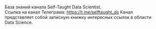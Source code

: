 База знаний канала Self-Taught Data Scientist.<br>
Ссылка на канал Телеграма: https://t.me/selftaught_ds
Канал представляет собой записную книжку интересных
ссылок в области Data Science.

